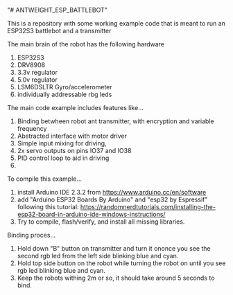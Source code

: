 "# ANTWEIGHT_ESP_BATTLEBOT" 

This is a repository with some working example code that is meant to run an ESP32S3 battlebot and a transmitter 

The main brain of the robot has the following hardware
1. ESP32S3
2. DRV8908
3. 3.3v regulator
4. 5.0v regulator
5. LSM6DSLTR Gyro/accelerometer
6. individually addressable rbg leds

The main code example includes features like...
1. Binding betwheen robot ant transmitter, with encryption and variable frequency
2. Abstracted interface with motor driver
3. Simple input mixing for driving,
4. 2x servo outputs on pins IO37 and IO38
5. PID control loop to aid in driving
6. 

To compile this example...
1. install Arduino IDE 2.3.2 from https://www.arduino.cc/en/software
2. add "Arduino ESP32 Boards By Arduino" and "esp32 by Espressif" following this tutorial:
https://randomnerdtutorials.com/installing-the-esp32-board-in-arduino-ide-windows-instructions/
3. Try to compile, flash/verify, and install all missing libraries.

Binding proces...
1. Hold down "B" button on transmitter and turn it ononce you see the second rgb led from the left side blinking blue and cyan.
2. Hold top side button on the robot while turning the robot on until you see rgb led blinking blue and cyan.
3. Keep the robots withing 2m or so, it should take around 5 seconds to bind.
   
